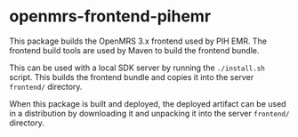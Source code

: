 # openmrs-frontend-pihemr

This package builds the OpenMRS 3.x frontend used by PIH EMR.
The frontend build tools are used by Maven to build the frontend bundle.

This can be used with a local SDK server by running the `./install.sh` script.
This builds the frontend bundle and copies it into the server `frontend/` directory.

When this package is built and deployed, the deployed artifact can be used in a
distribution by downloading it and unpacking it into the server `frontend/` directory.
